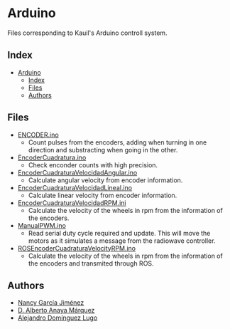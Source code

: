 # Arduino
Files corresponding to Kauil's Arduino controll system.

## Index
- [Arduino](#arduino)
  - [Index](#index)
  - [Files](#files)
  - [Authors](#authors)


## Files
- [ENCODER.ino](ENCODER.ino)
  - Count pulses from the encoders, adding when turning in one direction and substracting when going in the other.
- [EncoderCuadratura.ino](EncoderCuadratura.ino)
  - Check enconder counts with high precision.
- [EncoderCuadraturaVelocidadAngular.ino](EncoderCuadraturaVelocidadAngular.ino)
  - Calculate angular velocity from encoder information.
- [EncoderCuadraturaVelocidadLineal.ino](EncoderCuadraturaVelocidadLineal.ino)
  - Calculate linear velocity from encoder information.
- [EncoderCuadraturaVelocidadRPM.ini](ROSEncoderCuadraturaVelocidadRPM.ino)
  - Calculate the velocity of the wheels in rpm from the information of the encoders.
- [ManualPWM.ino](ManualPWM.ino)
  - Read serial duty cycle required and update. This will move the motors as it  simulates a message from the radiowave controller.
- [ROSEncoderCuadraturaVelocityRPM.ino](ROSEncoderCuadraturaVelocidadRPM.ino)
  - Calculate the velocity of the wheels in rpm from the information of the encoders and transmited through ROS.

## Authors
- [Nancy García Jiménez](https://github.com/nansnova)
- [D. Alberto Anaya Márquez](https://github.com/A01379375) 
- [Alejandro Domínguez Lugo](https://github.com/AlDomL9)